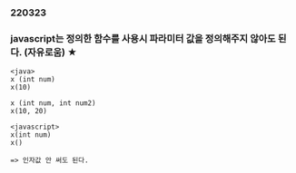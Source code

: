 ### 220323

### javascript는 정의한 함수를 사용시 파라미터 값을 정의해주지 않아도 된다. (자유로움) ★
```
<java>
x (int num)
x(10)

x (int num, int num2)
x(10, 20)

<javascript>
x(int num)
x() 

=> 인자값 안 써도 된다.

```
### 

```



```
